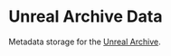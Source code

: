 # Unreal Archive Data

Metadata storage for the [Unreal Archive](https://github.com/unreal-archive/unreal-archive).
